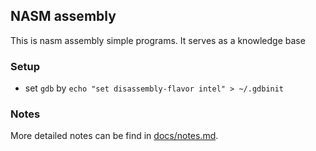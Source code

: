 ## NASM assembly
This is nasm assembly simple programs.
It serves as a knowledge base

### Setup
 - set `gdb` by `echo "set disassembly-flavor intel" > ~/.gdbinit`

### Notes
More detailed notes can be find in [docs/notes.md](./docs/notes.md).
